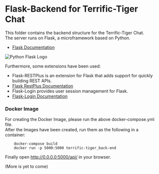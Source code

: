 # Flask-Backend for Terrific-Tiger Chat

This folder contains the backend structure for the Terrific-Tiger Chat. <br>
The server runs on Flask, a microframework based on Python.<br>
+ [Flask Documentation](http://flask.pocoo.org/docs/1.0/)

![Python Flask Logo](http://flask.pocoo.org/static/logo/flask.png)

Furthermore, some extensions have been used: <br>
+ Flask-RESTPlus is an extension for Flask that adds support for quickly building REST APIs.
+ [Flask RestPlus Documentation](https://flask-restplus.readthedocs.io/en/stable/index.html)
+ Flask-Login provides user session management for Flask.
+ [Flask-Login Documentation](https://flask-login.readthedocs.io/en/latest/)

### Docker Image
For creating the Docker Image, please run the above docker-compose.yml file. <br>
After the Images have been created, run them as the following in a container: <br>

```shell
    docker-compose build
    docker run -p 5000:5000 terrific-tiger_back-end
```

Finally open http://0.0.0.0:5000/api/ in your browser. <br>

(More is yet to come)

